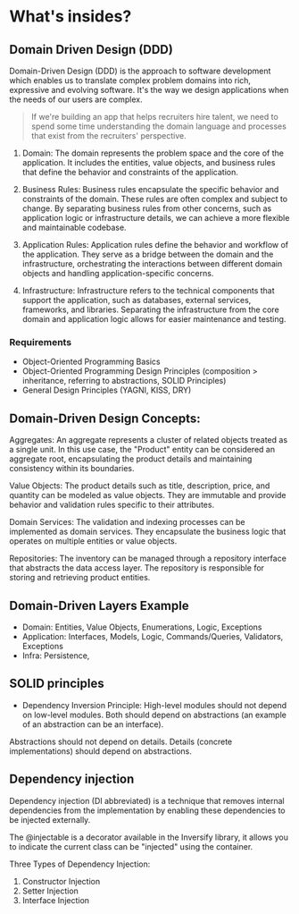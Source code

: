 # What's insides?

## Domain Driven Design (DDD)

Domain-Driven Design (DDD) is the approach to software development which enables us to translate complex problem domains into rich, expressive and evolving software. It's the way we design applications when the needs of our users are complex.

> If we're building an app that helps recruiters hire talent, we need to spend some time understanding the domain language and processes that exist from the recruiters' perspective.

1. Domain: The domain represents the problem space and the core of the application. It includes the entities, value objects, and business rules that define the behavior and constraints of the application.

2. Business Rules: Business rules encapsulate the specific behavior and constraints of the domain. These rules are often complex and subject to change. By separating business rules from other concerns, such as application logic or infrastructure details, we can achieve a more flexible and maintainable codebase.

3. Application Rules: Application rules define the behavior and workflow of the application. They serve as a bridge between the domain and the infrastructure, orchestrating the interactions between different domain objects and handling application-specific concerns.

4. Infrastructure: Infrastructure refers to the technical components that support the application, such as databases, external services, frameworks, and libraries. Separating the infrastructure from the core domain and application logic allows for easier maintenance and testing.

### Requirements

- Object-Oriented Programming Basics
- Object-Oriented Programming Design Principles (composition > inheritance, referring to abstractions, SOLID Principles)
- General Design Principles (YAGNI, KISS, DRY)

## Domain-Driven Design Concepts:

Aggregates: An aggregate represents a cluster of related objects treated as a single unit. In this use case, the "Product" entity can be considered an aggregate root, encapsulating the product details and maintaining consistency within its boundaries.

Value Objects: The product details such as title, description, price, and quantity can be modeled as value objects. They are immutable and provide behavior and validation rules specific to their attributes.

Domain Services: The validation and indexing processes can be implemented as domain services. They encapsulate the business logic that operates on multiple entities or value objects.

Repositories: The inventory can be managed through a repository interface that abstracts the data access layer. The repository is responsible for storing and retrieving product entities.

## Domain-Driven Layers Example

- Domain: Entities, Value Objects, Enumerations, Logic, Exceptions
- Application: Interfaces, Models, Logic, Commands/Queries, Validators, Exceptions
- Infra: Persistence,

## SOLID principles

- Dependency Inversion Principle:
  High-level modules should not depend on low-level modules. Both should depend on abstractions (an example of an abstraction can be an interface).

Abstractions should not depend on details. Details (concrete implementations) should depend on abstractions.

## Dependency injection

Dependency injection (DI abbreviated) is a technique that removes internal dependencies from the implementation by enabling these dependencies to be injected externally.

The @injectable is a decorator available in the Inversify library, it allows you to indicate the current class can be "injected" using the container.

Three Types of Dependency Injection:

1. Constructor Injection
2. Setter Injection
3. Interface Injection

